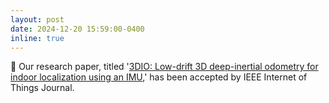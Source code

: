 ```yaml
---
layout: post
date: 2024-12-20 15:59:00-0400
inline: true
---
```


🎉 Our research paper, titled '[3DIO: Low-drift 3D deep-inertial odometry for indoor localization using an IMU](https://ieeexplore.ieee.org/abstract/document/10812697),' has been accepted by IEEE Internet of Things Journal.
